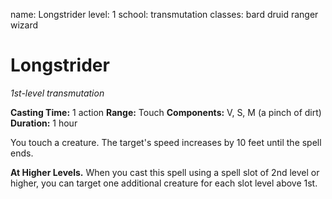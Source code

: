 name: Longstrider
level: 1
school: transmutation
classes: bard
         druid
         ranger
         wizard

# Longstrider
_1st-level transmutation_

**Casting Time:** 1 action
**Range:** Touch
**Components:** V, S, M (a pinch of dirt)
**Duration:** 1 hour

You touch a creature. The target's speed increases by 10 feet until the spell ends.

**At Higher Levels.** When you cast this spell using a spell slot of 2nd level or higher, you can target one additional creature for each slot level above 1st.
